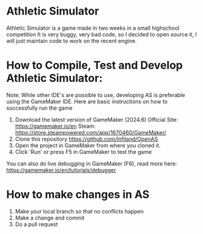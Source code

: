 # Athletic Simulator
Athletic Simulator is a game made in two weeks in a small highschool competition
It is very buggy, very bad code, so I decided to open source it, I will just maintain code to work on the recent engine.

# How to Compile, Test and Develop Athletic Simulator:
Note: While other IDE's are possible to use, developing AS is preferable using the GameMaker IDE.
Here are basic instructions on how to successfully run the game

1. Download the latest version of GameMaker (2024.6)
Official Site: https://gamemaker.io/en
Steam: https://store.steampowered.com/app/1670460/GameMaker/
3. Clone this repository https://github.com/Infiland/OpenAS
4. Open the project in GameMaker from where you cloned it.
5. Click 'Run' or press F5 in GameMaker to test the game

You can also do live debugging in GameMaker (F6), read more here: https://gamemaker.io/en/tutorials/debugger

# How to make changes in AS
1. Make your local branch so that no conflicts happen
2. Make a change and commit
3. Do a pull request